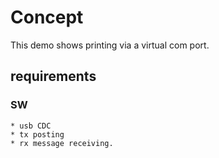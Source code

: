 # Concept
This demo shows printing via a virtual com port.


## requirements
### SW
	* usb CDC
	* tx posting
	* rx message receiving.

